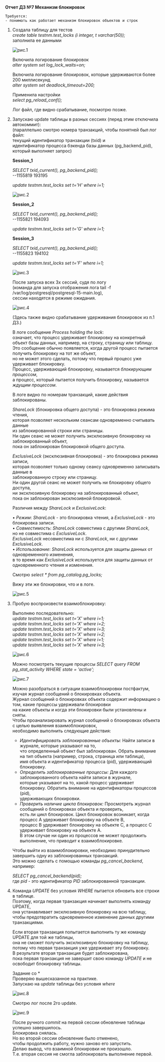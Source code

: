 **Отчет ДЗ №7 Механизм блокировок**  
   
	Требуется:  
	- понимать как работает механизм блокировок объектов и строк    
  
1. Создала таблицу для тестов  
	*create table testnm.test_locks (i integer, t varchar(50));*  
	заполнила ее данными
  
	![рис.1](https://github.com/tulenevak/otus-PostgreSQL-2024-03-tuleneva/tree/main/HW07%20-%20locks/image/im1.jpg)  

	Включила логирование блокировок  
	*alter system set log_lock_waits=on;*   
  
	Включила логирование блокировок, которые удерживаются более 200 миллисекунд  
	*alter system set deadlock_timeout=200;*  
  
	Применила настройки   
	*select pg_reload_conf();*  
  
	Лог файл, где видно срабатывание, посмотрю позже.  
  
1. Запускаю update таблицы в разных сессиях (перед этим отключила автокоммит):  
	(параллельно смотрю номера транзакций, чтобы понятней был лог файл:  
	текущий идентификатор транзакции (txid) и   
	идентификатор процесса бэкенда базы данных (pg_backend_pid), который выполняет запрос)  
  
	**Session_1**  
  
	*SELECT txid_current(), pg_backend_pid();*  
	--1155819	193195  

	*update testnm.test_locks set t='H' where i=1;*  
  
	![рис.2](https://github.com/tulenevak/otus-PostgreSQL-2024-03-tuleneva/tree/main/HW07%20-%20locks/image/im2.jpg)  
    
	**Session_2**  
  
	*SELECT txid_current(), pg_backend_pid();*  
	--1155821	194093  
  
	*update testnm.test_locks set t='G' where i=1;*  
   
	**Session_3**    
  
	*SELECT txid_current(), pg_backend_pid();*  
	--1155823	194102  
  
	*update testnm.test_locks set t='F' where i=1;*  
   
	![рис.3](https://github.com/tulenevak/otus-PostgreSQL-2024-03-tuleneva/tree/main/HW07%20-%20locks/image/im3.jpg)  
  
	После запуска всех 3х сессий, судя по логу   
	(команда для запуска отображения лога tail -f /var/log/postgresql/postgresql-15-main.log),  
	сессии находятся в режиме ожидания.  
   
	![рис.4](https://github.com/tulenevak/otus-PostgreSQL-2024-03-tuleneva/tree/main/HW07%20-%20locks/image/im4.jpg)  
  
	(Здесь также видно срабатывание удерживания блокировок из п.1 ДЗ.)  
  
	В логе сообщение *Process holding the lock*:  
	означает, что процесс удерживает блокировку на конкретный объект базы данных, например, на строку, страницу или таблицу.    
	Это сообщение обычно появляется, когда другой процесс пытается получить блокировку на тот же объект,    
	но не может этого сделать, потому что первый процесс уже удерживает блокировку.  
	Процесс, удерживающий блокировку, называется *блокирующим процессом*,  
	а процесс, который пытается получить блокировку, называется *ждущим процессом*.  
  
	В логе видно по номерам транзакций, какие действия заблокированы.  
  
	*ShareLock* (блокировка общего доступа) - это блокировка режима чтения,  
	которая позволяет нескольким сеансам одновременно считывать данные  
	из заблокированной строки или страницы.  
	Ни один сеанс не может получить эксклюзивную блокировку на заблокированный объект,  
	пока он заблокирован блокировкой общего доступа.  
  
	*ExclusiveLock* (эксклюзивная блокировка) - это блокировка режима записи,  
	которая позволяет только одному сеансу одновременно записывать данные в  
	заблокированную строку или страницу.  
	Ни один другой сеанс не может получить ни блокировку общего доступа,  
	ни эксклюзивную блокировку на заблокированный объект,  
	пока он заблокирован эксклюзивной блокировкой.  
  
	Различия между *ShareLock* и *ExclusiveLock*:  

	• *Режим*: *ShareLock* - это блокировка чтения, а *ExclusiveLock* - это блокировка записи.  
	• *Совместимость*: *ShareLock* совместима с другими *ShareLock*,  
		но не совместима с *ExclusiveLock*.  
		*ExclusiveLock* несовместима ни с *ShareLock*, ни с другими *ExclusiveLock*.  
	• *Использование*: *ShareLock* используется для защиты данных от одновременного изменения,   
		в то время как *ExclusiveLock* используется для защиты данных от одновременного чтения и изменения.  
  
	Смотрю *select * from pg_catalog.pg_locks;*    
  
	Вижу эти же блокировки, что и в логе.  
   
	![рис.5](https://github.com/tulenevak/otus-PostgreSQL-2024-03-tuleneva/tree/main/HW07%20-%20locks/image/im5.jpg)  
  
1. Пробую воспроизвести взаимоблокировку:      
  
	Выполняю последовательно:  
	*update testnm.test_locks set t='X' where i=1;*	 
	*update testnm.test_locks set t='X' where i=2;*  	
	*update testnm.test_locks set t='X' where i=3;*  	
	*update testnm.test_locks set t='X' where i=2;*  	
	*update testnm.test_locks set t='X' where i=1;*  	
	*update testnm.test_locks set t='X' where i=3;*	  
   
	![рис.6](https://github.com/tulenevak/otus-PostgreSQL-2024-03-tuleneva/tree/main/HW07%20-%20locks/image/im6.jpg)  
   
	Можно посмотреть текущие процессы *SELECT query FROM pg_stat_activity WHERE state = 'active';*  
   
	![рис.7](https://github.com/tulenevak/otus-PostgreSQL-2024-03-tuleneva/tree/main/HW07%20-%20locks/image/im7.jpg)  
    
	Можно разобраться в ситуации взаимоблокировки постфактум, изучая журнал сообщений о блокировках объекта.  
	Журнал сообщений о блокировках объекта содержит информацию о том, какие процессы удерживали блокировки   
	на какие объекты и когда эти блокировки были установлены и сняты.  
	Чтобы проанализировать журнал сообщений о блокировках объекта с целью выявления взаимоблокировок,  
	необходимо выполнить следующие действия:

	- *Идентифицировать заблокированные объекты:* Найти записи в журнале, которые указывают на то,  
		что определенный объект был заблокирован. Обрать внимание на тип объекта (например, строка, страница или таблица),  
		имя объекта и идентификатор процесса (pid), удерживающий блокировку.  
	- *Определить заблокированные процессы:* Для каждого заблокированного объекта найти записи в журнале,  
		которые указывают на то, какой процесс удерживает блокировку. Обратить внимание на идентификаторы процессов (pid),  
		удерживающих блокировки.  
	- *Проверить наличие цикла блокировок:* Просмотреть журнал сообщений о блокировках объекта и проверить,  
		есть ли цикл блокировок. Цикл блокировок возникает, когда процесс A удерживает блокировку на объекте B,  
		процесс B удерживает блокировку на объекте C, а процесс C удерживает блокировку на объекте A.  
		В этом случае ни один из процессов не может продолжить выполнение, что приводит к взаимоблокировке.  
  
	Чтобы выйти из взаимоблокировки, необходимо принудительно завершить одну из заблокированных транзакций.  
	Это можно сделать с помощью команды *pg_cancel_backend*, например:
  
	*SELECT pg_cancel_backend(pid);*  
	где *pid* - это идентификатор *PID* заблокированной транзакции.  

1. Команда *UPDATE* без условия *WHERE* пытается обновить все строки в таблице.   
	Поэтому, когда первая транзакция начинает выполнять команду UPDATE,   
	она устанавливает эксклюзивную блокировку на всю таблицу,  
	чтобы предотвратить одновременное изменение данных другими транзакциями.  
  
	Если вторая транзакция попытается выполнить ту же команду UPDATE для той же таблицы,  
	она не сможет получить эксклюзивную блокировку на таблицу,  
	потому что первая транзакция уже удерживает эту блокировку.  
	В результате вторая транзакция будет заблокирована,  
	пока первая транзакция не завершит свою команду *UPDATE* и не освободит блокировку таблицы.  
  
  
	Задание со *   
	Проверяю вышесказанное на практике.  
	Запускаю на *update* таблицы без условия *where*  
   
	![рис.8](https://github.com/tulenevak/otus-PostgreSQL-2024-03-tuleneva/tree/main/HW07%20-%20locks/image/im8.jpg)  
  
	Смотрю лог после 2го update.
   
	![рис.9](https://github.com/tulenevak/otus-PostgreSQL-2024-03-tuleneva/tree/main/HW07%20-%20locks/image/im9.jpg)  
  
	После ручного *commit* на первой сессии обновление таблицы успешно завершилось.   
	Блокировка снялась.    
	Но во второй сессии обновление было отменено,    
	чтобы продолжить работу, нужно заново его запустить.    
	Делаю вывод, что взаимной блокировки не произошло.   
	Т.е. вторая сессия не смогла заблокировать выполнение первой.  